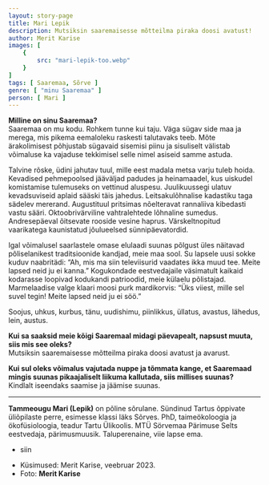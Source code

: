 ```yaml
---
layout: story-page
title: Mari Lepik
description: Mutsiksin saaremaisesse mõtteilma piraka doosi avatust!
author: Merit Karise
images: [
    {
        src: "mari-lepik-too.webp"
    }
]
tags: [ Saaremaa, Sõrve ]
genre: [ "minu Saaremaa" ]
person: [ Mari ]
---
```


<!-- # {{$doc.title}} -->

**Milline on sinu Saaremaa?** \
Saaremaa on mu kodu. Rohkem tunne kui taju. Väga sügav side maa ja merega, mis pikema eemaloleku raskesti talutavaks teeb. Mõte ärakolimisest põhjustab sügavaid sisemisi piinu ja sisuliselt välistab võimaluse ka vajaduse tekkimisel selle nimel asiseid samme astuda.

Talvine rõske, üdini jahutav tuul, mille eest madala metsa varju tuleb hoida. Kevadised pehmepoolsed jääväljad padudes ja heinamaadel, kus uiskudel komistamise tulemuseks on vettinud aluspesu. Juulikuussegi ulatuv kevadsuviseid aplaid sääski täis jahedus. Leitsakulõhnalise kadastiku taga sädelev mererand. Augustituul pritsimas nõelteravat rannaliiva kibedasti vastu sääri. Oktoobrivärviline vahtralehtede lõhnaline sumedus. Andresepäeval õitsevate rooside vesine haprus. Värskeltnopitud vaarikatega kaunistatud jõulueelsed sünnipäevatordid.

Igal võimalusel saarlastele omase elulaadi suunas põlgust üles näitavad põliselanikest traditsioonide kandjad, meie maa sool. Su lapsele uusi sokke kuduv naabritädi: “Ah, mis ma siin televiisurid vaadates ikka muud tee. Meite lapsed neid ju ei kanna.” Kogukondade eestvedajaile väsimatult kaikaid kodarasse loopivad kodukandi patrioodid, meie külaelu põlistajad. Marmelaadise valge klaari moosi purk mardikorvis: “Üks viiest, mille sel suvel tegin! Meite lapsed neid ju ei söö.” 

Soojus, uhkus, kurbus, tänu, uudishimu, piinlikkus, üllatus, avastus, lähedus, lein, austus.

**Kui sa saaksid meie kõigi Saaremaal midagi päevapealt, napsust muuta, siis mis see oleks?** \
Mutsiksin saaremaisesse mõtteilma piraka doosi avatust ja avarust. 

**Kui sul oleks võimalus vajutada nuppe ja tõmmata kange, et Saaremaad mingis suunas pikaajaliselt liikuma kallutada, siis millises suunas?** \
Kindlalt iseendaks saamise ja jäämise suunas.


* * *

**Tammeougu Mari (Lepik)** on põline sõrulane. Sündinud Tartus õppivate üliõpilaste perre, esimesse klassi läks Sõrves. PhD, taimeökoloogia ja ökofüsioloogia, teadur Tartu Ülikoolis. MTÜ Sörvemaa Pärimuse Selts eestvedaja, pärimusmuusik. Taluperenaine, viie lapse ema.


<story-author :author="author"></story-author>

<details-wrapper summary="Mis mõtted tekkisid?">

- siin

</details-wrapper>

<details-wrapper summary="Allikad" class="text-sm" icon="icon-park-outline:document-folder">

- Küsimused: Merit Karise, veebruar 2023.
- Foto: **Merit Karise**

</details-wrapper>
